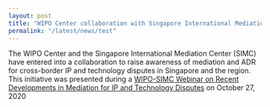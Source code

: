 ```yaml
---
layout: post
title: "WIPO Center collaboration with Singapore International Mediation Center (SIMC)"
permalink: "/latest/news/test"
---
```


The WIPO Center and the Singapore International Mediation Center (SIMC) have entered into a collaboration to raise awareness of mediation and ADR for cross-border IP and technology disputes in Singapore and the region. This initiative was presented during a <a href="https://wipo.us8.list-manage.com/track/click?u=ebfb4bd1ae698020adc01a4ce&id=a2204cc3b6&e=693fcfda1e">WIPO-SIMC Webinar on Recent Developments in Mediation for IP and Technology Disputes</a> on October 27, 2020

